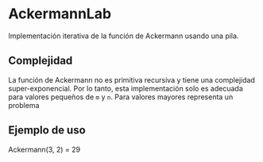 # AckermannLab

Implementación iterativa de la función de Ackermann usando una pila.

## Complejidad
La función de Ackermann no es primitiva recursiva y tiene una complejidad super-exponencial. Por lo tanto, esta implementación solo es adecuada para valores pequeños de `m` y `n`. 
Para valores mayores representa un problema

## Ejemplo de uso
Ackermann(3, 2) = 29
